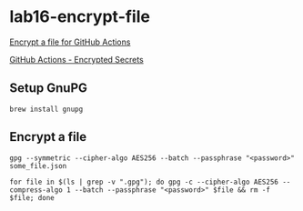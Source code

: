 # lab16-encrypt-file

[Encrypt a file for GitHub Actions](https://www.gab.lc/articles/encrypt_file_for_github_actions/)

[GitHub Actions - Encrypted Secrets](https://docs.github.com/en/actions/security-guides/encrypted-secrets#limits-for-secrets) 

## Setup GnuPG

```
brew install gnupg
```

## Encrypt a file

```
gpg --symmetric --cipher-algo AES256 --batch --passphrase "<password>" some_file.json
```

```
for file in $(ls | grep -v ".gpg"); do gpg -c --cipher-algo AES256 --compress-algo 1 --batch --passphrase "<password>" $file && rm -f $file; done
```
